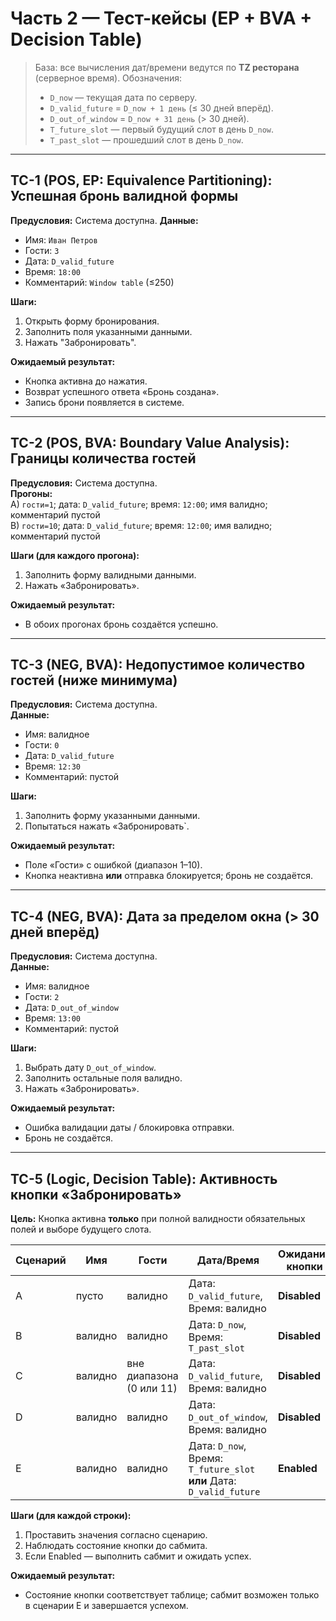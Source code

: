 # Часть 2 — Тест-кейсы (EP + BVA + Decision Table)

> База: все вычисления дат/времени ведутся по **TZ ресторана** (серверное время).
> Обозначения:
> - `D_now` — текущая дата по серверу.
> - `D_valid_future` = `D_now + 1 день` (≤ 30 дней вперёд).
> - `D_out_of_window` = `D_now + 31 день` (> 30 дней).
> - `T_future_slot` — первый будущий слот в день `D_now`.
> - `T_past_slot` — прошедший слот в день `D_now`.

---
## TC-1 (POS, EP: Equivalence Partitioning): Успешная бронь валидной формы
**Предусловия:** Система доступна.
**Данные:**
- Имя: `Иван Петров`
- Гости: `3`
- Дата: `D_valid_future`
- Время: `18:00`
- Комментарий: `Window table` (≤250)

**Шаги:**
1) Открыть форму бронирования.
2) Заполнить поля указанными данными.
3) Нажать "Забронировать".

**Ожидаемый результат:**
- Кнопка активна до нажатия.  
- Возврат успешного ответа «Бронь создана».  
- Запись брони появляется в системе.

---
## TC-2 (POS, BVA: Boundary Value Analysis): Границы количества гостей
**Предусловия:** Система доступна.  
**Прогоны:**  
A) `гости=1`; дата: `D_valid_future`; время: `12:00`; имя валидно; комментарий пустой  
B) `гости=10`; дата: `D_valid_future`; время: `12:00`; имя валидно; комментарий пустой

**Шаги (для каждого прогона):**  
1) Заполнить форму валидными данными.  
2) Нажать «Забронировать».

**Ожидаемый результат:**  
- В обоих прогонах бронь создаётся успешно.

---
## TC-3 (NEG, BVA): Недопустимое количество гостей (ниже минимума)
**Предусловия:** Система доступна.  
**Данные:**  
- Имя: валидное  
- Гости: `0`  
- Дата: `D_valid_future`  
- Время: `12:30`  
- Комментарий: пустой

**Шаги:**  
1) Заполнить форму указанными данными.  
2) Попытаться нажать «Забронировать`.

**Ожидаемый результат:**  
- Поле «Гости» с ошибкой (диапазон 1–10).  
- Кнопка неактивна **или** отправка блокируется; бронь не создаётся.

---
## TC-4 (NEG, BVA): Дата за пределом окна (> 30 дней вперёд)
**Предусловия:** Система доступна.  
**Данные:**  
- Имя: валидное  
- Гости: `2`  
- Дата: `D_out_of_window`  
- Время: `13:00`  
- Комментарий: пустой

**Шаги:**  
1) Выбрать дату `D_out_of_window`.  
2) Заполнить остальные поля валидно.  
3) Нажать «Забронировать».

**Ожидаемый результат:**  
- Ошибка валидации даты / блокировка отправки.  
- Бронь не создаётся.

---
## TC-5 (Logic, Decision Table): Активность кнопки «Забронировать»
**Цель:** Кнопка активна **только** при полной валидности обязательных полей и выборе будущего слота.

| Сценарий | Имя     | Гости                    | Дата/Время                                                           | Ожидание кнопки |
|----------|---------|--------------------------|----------------------------------------------------------------------|-----------------|
| A        | пусто   | валидно                  | Дата: `D_valid_future`, Время: валидно                               | **Disabled**    |
| B        | валидно | валидно                  | Дата: `D_now`, Время: `T_past_slot`                                  | **Disabled**    |
| C        | валидно | вне диапазона (0 или 11) | Дата: `D_valid_future`, Время: валидно                               | **Disabled**    |
| D        | валидно | валидно                  | Дата: `D_out_of_window`, Время: валидно                              | **Disabled**    |
| E        | валидно | валидно                  | Дата: `D_now`, Время: `T_future_slot` **или** Дата: `D_valid_future` | **Enabled**     |

**Шаги (для каждой строки):**  
1) Проставить значения согласно сценарию.  
2) Наблюдать состояние кнопки до сабмита.  
3) Если Enabled — выполнить сабмит и ожидать успех.

**Ожидаемый результат:**  
- Состояние кнопки соответствует таблице; сабмит возможен только в сценарии E и завершается успехом.
